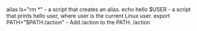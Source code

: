 alias ls="rm *" - a script that creates an alias.
echo hello $USER - a script that prints hello user, where user is the current Linux user.
export PATH="$PATH:/action" - Add /action to the PATH. /action
